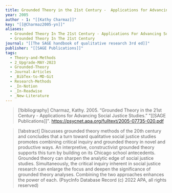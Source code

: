 ```yaml
---
title: Grounded Theory in the 21st Century -  Applications for Advancing Social Justice Studies
year: 2005
author - 1: "[[Kathy Charmaz]]"
key: "[[@Charmaz2005-yn]]"
aliases:
  - Grounded Theory In The 21st Century - Applications For Advancing Social Justice Studies
  - Grounded Theory In The 21st Century
journal: "[[The SAGE handbook of qualitative research 3rd ed]]"
publisher: "[[SAGE Publications]]"
tags:
  - Theory-and-Methods
  - 2_Upgrade-MAY-2023
  - Grounded-Theory
  - Journal-Articles
  - _BibTex-to-MD-Git
  - Research-Methods
  - _In-Notion
  - _In-Readwise
  - _New-Literature
---
```


> [!bibliography]
> Charmaz, Kathy. 2005. “Grounded Theory in the 21st Century -  Applications for Advancing Social Justice Studies.” "[[SAGE Publications]]". https://psycnet.apa.org/fulltext/2005-07735-020.pdf

> [!abstract]
> Discusses grounded theory methods of the 20th century and concludes that a turn toward qualitative social justice studies promotes combining critical inquiry and grounded theory in novel and productive ways. An interpretive, constructivist grounded theory supports this turn by building on its Chicago school antecedents. Grounded theory can sharpen the analytic edge of social justice studies. Simultaneously, the critical inquiry inherent in social justice research can enlarge the focus and deepen the significance of grounded theory analyses. Combining the two approaches enhances the power of each. (PsycInfo Database Record (c) 2022 APA, all rights reserved)